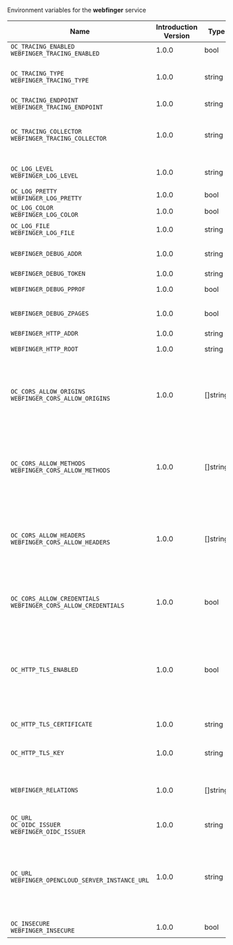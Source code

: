 Environment variables for the **webfinger** service

| Name | Introduction Version | Type | Description | Default Value |
|---|---|---|---|---|
|`OC_TRACING_ENABLED`<br/>`WEBFINGER_TRACING_ENABLED`| 1.0.0 |bool|Activates tracing.|false|
|`OC_TRACING_TYPE`<br/>`WEBFINGER_TRACING_TYPE`| 1.0.0 |string|The type of tracing. Defaults to '', which is the same as 'jaeger'. Allowed tracing types are 'jaeger' and '' as of now.||
|`OC_TRACING_ENDPOINT`<br/>`WEBFINGER_TRACING_ENDPOINT`| 1.0.0 |string|The endpoint of the tracing agent.||
|`OC_TRACING_COLLECTOR`<br/>`WEBFINGER_TRACING_COLLECTOR`| 1.0.0 |string|The HTTP endpoint for sending spans directly to a collector, i.e. \http://jaeger-collector:14268/api/traces. Only used if the tracing endpoint is unset.||
|`OC_LOG_LEVEL`<br/>`WEBFINGER_LOG_LEVEL`| 1.0.0 |string|The log level. Valid values are: 'panic', 'fatal', 'error', 'warn', 'info', 'debug', 'trace'.||
|`OC_LOG_PRETTY`<br/>`WEBFINGER_LOG_PRETTY`| 1.0.0 |bool|Activates pretty log output.|false|
|`OC_LOG_COLOR`<br/>`WEBFINGER_LOG_COLOR`| 1.0.0 |bool|Activates colorized log output.|false|
|`OC_LOG_FILE`<br/>`WEBFINGER_LOG_FILE`| 1.0.0 |string|The path to the log file. Activates logging to this file if set.||
|`WEBFINGER_DEBUG_ADDR`| 1.0.0 |string|Bind address of the debug server, where metrics, health, config and debug endpoints will be exposed.|127.0.0.1:9279|
|`WEBFINGER_DEBUG_TOKEN`| 1.0.0 |string|Token to secure the metrics endpoint.||
|`WEBFINGER_DEBUG_PPROF`| 1.0.0 |bool|Enables pprof, which can be used for profiling.|false|
|`WEBFINGER_DEBUG_ZPAGES`| 1.0.0 |bool|Enables zpages, which can be used for collecting and viewing in-memory traces.|false|
|`WEBFINGER_HTTP_ADDR`| 1.0.0 |string|The bind address of the HTTP service.|127.0.0.1:9275|
|`WEBFINGER_HTTP_ROOT`| 1.0.0 |string|Subdirectory that serves as the root for this HTTP service.|/|
|`OC_CORS_ALLOW_ORIGINS`<br/>`WEBFINGER_CORS_ALLOW_ORIGINS`| 1.0.0 |[]string|A list of allowed CORS origins. See following chapter for more details: *Access-Control-Allow-Origin* at \https://developer.mozilla.org/en-US/docs/Web/HTTP/Headers/Access-Control-Allow-Origin. See the Environment Variable Types description for more details.|[https://localhost:9200]|
|`OC_CORS_ALLOW_METHODS`<br/>`WEBFINGER_CORS_ALLOW_METHODS`| 1.0.0 |[]string|A list of allowed CORS methods. See following chapter for more details: *Access-Control-Request-Method* at \https://developer.mozilla.org/en-US/docs/Web/HTTP/Headers/Access-Control-Request-Method. See the Environment Variable Types description for more details.|[]|
|`OC_CORS_ALLOW_HEADERS`<br/>`WEBFINGER_CORS_ALLOW_HEADERS`| 1.0.0 |[]string|A list of allowed CORS headers. See following chapter for more details: *Access-Control-Request-Headers* at \https://developer.mozilla.org/en-US/docs/Web/HTTP/Headers/Access-Control-Request-Headers. See the Environment Variable Types description for more details.|[]|
|`OC_CORS_ALLOW_CREDENTIALS`<br/>`WEBFINGER_CORS_ALLOW_CREDENTIALS`| 1.0.0 |bool|Allow credentials for CORS.See following chapter for more details: *Access-Control-Allow-Credentials* at \https://developer.mozilla.org/en-US/docs/Web/HTTP/Headers/Access-Control-Allow-Credentials.|false|
|`OC_HTTP_TLS_ENABLED`| 1.0.0 |bool|Activates TLS for the http based services using the server certifcate and key configured via OC_HTTP_TLS_CERTIFICATE and OC_HTTP_TLS_KEY. If OC_HTTP_TLS_CERTIFICATE is not set a temporary server certificate is generated - to be used with PROXY_INSECURE_BACKEND=true.|false|
|`OC_HTTP_TLS_CERTIFICATE`| 1.0.0 |string|Path/File name of the TLS server certificate (in PEM format) for the http services.||
|`OC_HTTP_TLS_KEY`| 1.0.0 |string|Path/File name for the TLS certificate key (in PEM format) for the server certificate to use for the http services.||
|`WEBFINGER_RELATIONS`| 1.0.0 |[]string|A list of relation URIs or registered relation types to add to webfinger responses. See the Environment Variable Types description for more details.|[http://openid.net/specs/connect/1.0/issuer http://webfinger.opencloud/rel/server-instance]|
|`OC_URL`<br/>`OC_OIDC_ISSUER`<br/>`WEBFINGER_OIDC_ISSUER`| 1.0.0 |string|The identity provider href for the openid-discovery relation.|https://localhost:9200|
|`OC_URL`<br/>`WEBFINGER_OPENCLOUD_SERVER_INSTANCE_URL`| 1.0.0 |string|The URL for the legacy OpenCloud server instance relation (not to be confused with the product OpenCloud Server). It defaults to the OC_URL but can be overridden to support some reverse proxy corner cases. To shard the deployment, multiple instances can be configured in the configuration file.|https://localhost:9200|
|`OC_INSECURE`<br/>`WEBFINGER_INSECURE`| 1.0.0 |bool|Allow insecure connections to the WEBFINGER service.|false|